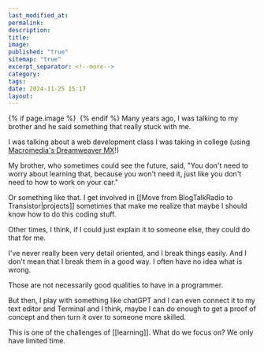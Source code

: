 ```yaml
---
last_modified_at: 
permalink: 
description: 
title: 
image: 
published: "true"
sitemap: "true"
excerpt_separator: <!--more-->
category: 
tags: 
date: 2024-11-25 15:17
layout:
---
```



{% if page.image %} <img src="{{ page.image }}" alt=""> {% endif %}
Many years ago, I was talking to my brother and he said something that really stuck with me. 

I was talking about a web development class I was taking in college (using [Macromedia's Dreamweaver MX](https://macromedia.fandom.com/wiki/Macromedia_Dreamweaver)!)

My brother, who sometimes could see the future, said, "You don't need to worry about learning that, because you won't need it, just like you don't need to how to work on your car."

Or something like that. I get involved in [[Move from BlogTalkRadio to Transistor|projects]] sometimes that make me realize that maybe I should know how to do this coding stuff. 

Other times, I think, if I could just explain it to someone else, they could do that for me. 

I've never really been very detail oriented, and I break things easily. And I don't mean that I break them in a good way. I often have no idea what is wrong. 

Those are not necessarily good qualities to have in a programmer. 

But then, I play with something like chatGPT and I can even connect it to my text editor and Terminal and I think, maybe I can do enough to get a proof of concept and then turn it over to someone more skilled. 

This is one of the challenges of [[learning]]. What do we focus on? We only have limited time.